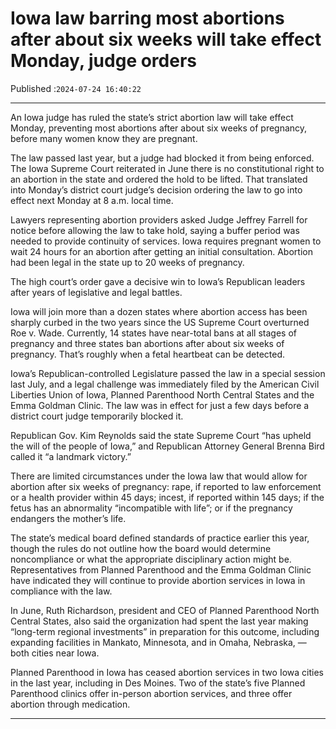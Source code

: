 # Iowa law barring most abortions after about six weeks will take effect Monday, judge orders

Published :`2024-07-24 16:40:22`

---

An Iowa judge has ruled the state’s strict abortion law will take effect Monday, preventing most abortions after about six weeks of pregnancy, before many women know they are pregnant.

The law passed last year, but a judge had blocked it from being enforced. The Iowa Supreme Court reiterated in June there is no constitutional right to an abortion in the state and ordered the hold to be lifted. That translated into Monday’s district court judge’s decision ordering the law to go into effect next Monday at 8 a.m. local time.

Lawyers representing abortion providers asked Judge Jeffrey Farrell for notice before allowing the law to take hold, saying a buffer period was needed to provide continuity of services. Iowa requires pregnant women to wait 24 hours for an abortion after getting an initial consultation. Abortion had been legal in the state up to 20 weeks of pregnancy.

The high court’s order gave a decisive win to Iowa’s Republican leaders after years of legislative and legal battles.

Iowa will join more than a dozen states where abortion access has been sharply curbed in the two years since the US Supreme Court overturned Roe v. Wade. Currently, 14 states have near-total bans at all stages of pregnancy and three states ban abortions after about six weeks of pregnancy. That’s roughly when a fetal heartbeat can be detected.

Iowa’s Republican-controlled Legislature passed the law in a special session last July, and a legal challenge was immediately filed by the American Civil Liberties Union of Iowa, Planned Parenthood North Central States and the Emma Goldman Clinic. The law was in effect for just a few days before a district court judge temporarily blocked it.

Republican Gov. Kim Reynolds said the state Supreme Court “has upheld the will of the people of Iowa,” and Republican Attorney General Brenna Bird called it “a landmark victory.”

There are limited circumstances under the Iowa law that would allow for abortion after six weeks of pregnancy: rape, if reported to law enforcement or a health provider within 45 days; incest, if reported within 145 days; if the fetus has an abnormality “incompatible with life”; or if the pregnancy endangers the mother’s life.

The state’s medical board defined standards of practice earlier this year, though the rules do not outline how the board would determine noncompliance or what the appropriate disciplinary action might be. Representatives from Planned Parenthood and the Emma Goldman Clinic have indicated they will continue to provide abortion services in Iowa in compliance with the law.

In June, Ruth Richardson, president and CEO of Planned Parenthood North Central States, also said the organization had spent the last year making “long-term regional investments” in preparation for this outcome, including expanding facilities in Mankato, Minnesota, and in Omaha, Nebraska, — both cities near Iowa.

Planned Parenthood in Iowa has ceased abortion services in two Iowa cities in the last year, including in Des Moines. Two of the state’s five Planned Parenthood clinics offer in-person abortion services, and three offer abortion through medication.

---

